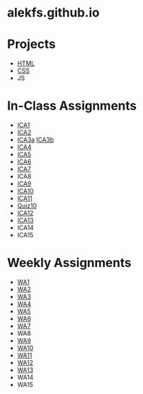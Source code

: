 # alekfs.github.io

# **Projects**
- [HTML](https://alekfs.github.io/html-midterm/page5.html)
- [CSS](https://alekfs.github.io)
- JS
# **In-Class Assignments**
- [ICA1](ica/ICA1_HowtoSearch.pdf)
- [ICA2](ica/ICA2_ExploringDirectoryStructures.pdf)
- [ICA3a](https://alekfs.github.io/ica/ica3/ica3a.html) [ICA3b](https://alekfs.github.io/ica/ica3/ica3b.html)
- [ICA4](https://alekfs.github.io/ica/ica4/ica4.html)
- [ICA5](https://alekfs.github.io/ica/ica5/ica5.html)
- [ICA6](https://alekfs.github.io/ica/ica6/ica6-part1.html)
- [ICA7](https://alekfs.github.io/ica/ica7/ica7.html)
- ICA8
- [ICA9](https://alekfs.github.io/ica/ica9/ica9.html)
- [ICA10](https://alekfs.github.io/ica/ica10/ica10.html)
- [ICA11](https://alekfs.github.io/ica/ica11/ica11.html)
- [Quiz10](https://alekfs.github.io/ica/quiz10.html)
- [ICA12](https://alekfs.github.io/ica/ica12/ica12.html)
- [ICA13](https://alekfs.github.io/ica/ica13/ica13.html)
- ICA14
- ICA15

# **Weekly Assignments**
- [WA1](https://alekfs.github.io/wa/wa1.html)
- [WA2](https://alekfs.github.io/wa/wa2.html)
- [WA3](https://alekfs.github.io/wa/wa3.html)
- [WA4](https://alekfs.github.io/wa/wa4.html)
- [WA5](https://alekfs.github.io/wa/wa5.html)
- [WA6](https://alekfs.github.io/wa/wa6/index.html)
- [WA7](https://alekfs.github.io/wa/wa7/wa7.html)
- WA8
- [WA9](https://alekfs.github.io/wa/wa9/wa9.html)
- [WA10](https://alekfs.github.io/wa/wa10/wa10.html)
- [WA11](https://alekfs.github.io/wa/wa11/wa11.html)
- [WA12](https://alekfs.github.io/wa/wa12/wa12.html)
- [WA13](https://alekfs.github.io/wa/wa13/wa13.html)
- WA14
- WA15

